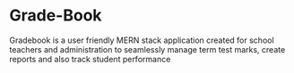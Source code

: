 # Grade-Book
Gradebook is a user friendly MERN stack application created for school teachers and administration to seamlessly manage term test marks, create reports and also track student performance
